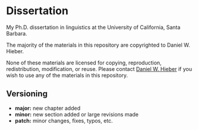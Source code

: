 # Dissertation

My Ph.D. dissertation in linguistics at the University of California, Santa Barbara.

The majority of the materials in this repository are copyrighted to Daniel W. Hieber.

None of these materials are licensed for copying, reproduction, redistribution, modification, or reuse. Please contact [Daniel W. Hieber](https://danielhieber.com) if you wish to use any of the materials in this repository.

## Versioning

- **major:** new chapter added
- **minor:** new section added or large revisions made
- **patch:** minor changes, fixes, typos, etc.
